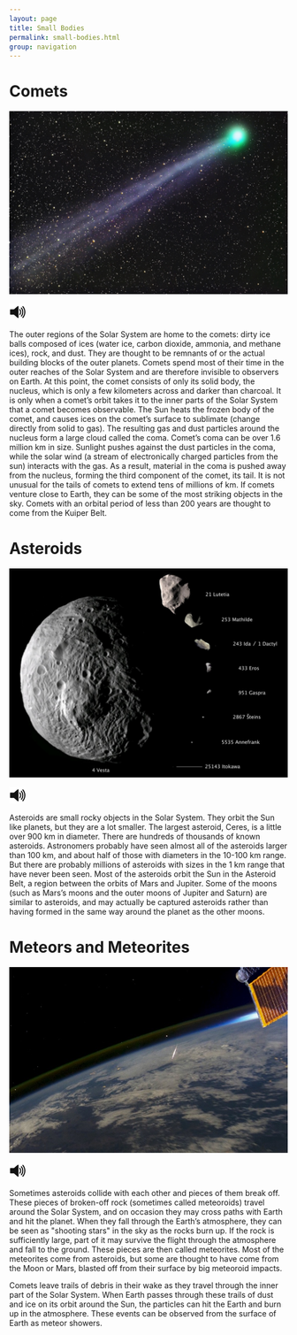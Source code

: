 ```yaml
---
layout: page
title: Small Bodies
permalink: small-bodies.html
group: navigation
---
```


<script>
function toggleSound(el) {
    var audioElem = el;
    var found = false;
    while (found === false) {
        audioElem = audioElem.nextSibling;
        if (audioElem.tagName === "AUDIO") {
            found = true;
        }
    }

    if (audioElem.paused || audioElem.paused)
        audioElem.play();
    else
        audioElem.pause();
}
</script>

# Comets
![Comets](img/comet.jpg)

<img class="player" src="img/speaker-icon.png" alt="Click to play sound" onclick="toggleSound(this)" width="30" height="30">
<audio class="audio">
  <source src="speech/comets.wav" type="audio/wav">
Your browser does not support this audio format (wav).
</audio>

The outer regions of the Solar System are home to the comets: dirty ice balls composed of ices (water ice, carbon dioxide, ammonia, and methane ices), rock, and dust. They are thought to be remnants of or the actual building blocks of the outer planets. Comets spend most of their time in the outer reaches of the Solar System and are therefore invisible to observers on Earth. At this point, the comet consists of only its solid body, the nucleus, which is only a few kilometers across and darker than charcoal. It is only when a comet’s orbit takes it to the inner parts of the Solar System that a comet becomes observable. The Sun heats the frozen body of the comet, and causes ices on the comet’s surface to sublimate (change directly from solid to gas). The resulting gas and dust particles around the nucleus form a large cloud called the coma. Comet’s coma can be over 1.6 million km in size. Sunlight pushes against the dust particles in the coma, while the solar wind (a stream of electronically charged particles from the sun) interacts with the gas. As a result, material in the coma is pushed away from the nucleus, forming the third component of the comet, its tail. It is not unusual for the tails of comets to extend tens of millions of km. If comets venture close to Earth, they can be some of the most striking objects in the sky. Comets with an orbital period of less than 200 years are thought to come from the Kuiper Belt.

# Asteroids
![Asteroids](img/asteroids.jpg)

<img class="player" src="img/speaker-icon.png" alt="Click to play sound" onclick="toggleSound(this)" width="30" height="30">
<audio class="audio">
  <source src="speech/asteroids.wav" type="audio/wav">
Your browser does not support this audio format (wav).
</audio>

Asteroids are small rocky objects in the Solar System. They orbit the Sun like planets, but they are a lot smaller. The largest asteroid, Ceres, is a little over 900 km in diameter. There are hundreds of thousands of known asteroids. Astronomers probably have seen almost all of the asteroids larger than 100 km, and about half of those with diameters in the 10-100 km range. But there are probably millions of asteroids with sizes in the 1 km range that have never been seen. Most of the asteroids orbit the Sun in the Asteroid Belt, a region between the orbits of Mars and Jupiter. Some of the moons (such as Mars’s moons and the outer moons of Jupiter and Saturn) are similar to asteroids, and may actually be captured asteroids rather than having formed in the same way around the planet as the other moons.

# Meteors and Meteorites
![Meteors](img/ISS-meteor.jpg)

<img class="player" src="img/speaker-icon.png" alt="Click to play sound" onclick="toggleSound(this)" width="30" height="30">
<audio class="audio">
  <source src="speech/meteors.wav" type="audio/wav">
Your browser does not support this audio format (wav).
</audio>

Sometimes asteroids collide with each other and pieces of them break off. These pieces of broken-off rock (sometimes called meteoroids) travel around the Solar System, and on occasion they may cross paths with Earth and hit the planet. When they fall through the Earth’s atmosphere, they can be seen as "shooting stars" in the sky as the rocks burn up. If the rock is sufficiently large, part of it may survive the flight through the atmosphere and fall to the ground. These pieces are then called meteorites. Most of the meteorites come from asteroids, but some are thought to have come from the Moon or Mars, blasted off from their surface by big meteoroid impacts.

Comets leave trails of debris in their wake as they travel through the inner part of the Solar System. When Earth passes through these trails of dust and ice on its orbit around the Sun, the particles can hit the Earth and burn up in the atmosphere. These events can be observed from the surface of Earth as meteor showers.
